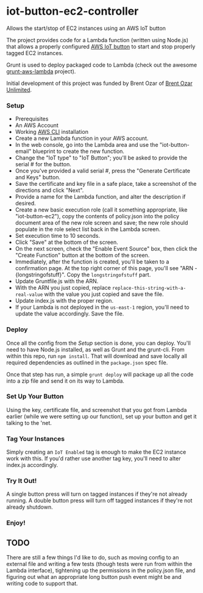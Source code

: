 # iot-button-ec2-controller
Allows the start/stop of EC2 instances using an AWS IoT button

The project provides code for a Lambda function (written using Node.js) that allows a properly configured [AWS IoT button](https://aws.amazon.com/iot/button/) to start and stop properly tagged EC2 instances.

Grunt is used to deploy packaged code to Lambda (check out the awesome [grunt-aws-lambda](https://github.com/Tim-B/grunt-aws-lambda) project).

Initial development of this project was funded by Brent Ozar of [Brent Ozar Unlimited](https://www.brentozar.com).

### Setup

-  Prerequisites
  - An AWS Account
  - Working [AWS CLI](https://docs.aws.amazon.com/cli/latest/userguide/installing.html) installation
-  Create a new Lambda function in your AWS account.
  -  In the web console, go into the Lambda area and use the "iot-button-email" blueprint to create the new function.
  -  Change the "IoT type" to "IoT Button"; you'll be asked to provide the serial # for the button.
  -  Once you've provided a valid serial #, press the "Generate Certificate and Keys" button.
  -  Save the certificate and key file in a safe place, take a screenshot of the directions and click "Next".
  -  Provide a name for the Lambda function, and alter the description if desired.
  -  Create a new basic execution role (call it something appropriate, like "iot-button-ec2"), copy the contents of policy.json into the policy document area of the new role screen and save; the new role should populate in the role select list back in the Lambda screen.
  -  Set execution time to 10 seconds.
  -  Click "Save" at the bottom of the screen.
  -  On the next screen, check the "Enable Event Source" box, then click the "Create Function" button at the bottom of the screen.
  -  Immediately, after the function is created, you'll be taken to a confirmation page.  At the top right corner of this page, you'll see "ARN - {longstringofstuff}".  Copy the `longstringofstuff` part.
-  Update Gruntfile.js with the ARN.
  -  With the ARN you just copied, replace `replace-this-string-with-a-real-value` with the value you just copied and save the file.
-  Update index.js with the proper region.
  -  If your Lambda is not deployed in the `us-east-1` region, you'll need to update the value accordingly.  Save the file.

### Deploy

Once all the config from the *Setup* section is done, you can deploy.  You'll need to have Node.js installed, as well as Grunt and the grunt-cli.  From within this repo, run `npm install`.  That will download and save locally all required dependencies as outlined in the `package.json` spec file.

Once that step has run, a simple `grunt deploy` will package up all the code into a zip file and send it on its way to Lambda.

### Set Up Your Button

Using the key, certificate file, and screenshot that you got from Lambda earlier (while we were setting up our function), set up your button and get it talking to the 'net.

### Tag Your Instances

Simply creating an `IoT Enabled` tag is enough to make the EC2 instance work with this.  If you'd rather use another tag key, you'll need to alter index.js accordingly.

### Try It Out!

A single button press will turn on tagged instances if they're not already running.  A double button press will turn off tagged instances if they're not already shutdown.

### Enjoy!


## TODO

There are still a few things I'd like to do, such as moving config to an external file and writing a few tests (though tests were run from within the Lambda interface), tightening up the permissions in the policy.json file, and figuring out what an appropriate long button push event might be and writing code to support that.
